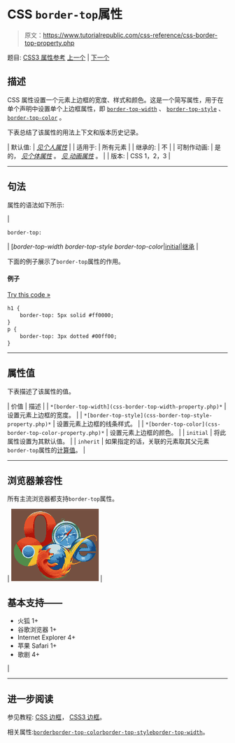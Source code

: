 # CSS `border-top`属性

> 原文：<https://www.tutorialrepublic.com/css-reference/css-border-top-property.php>

题目: [CSS3 属性参考](css3-properties.php) [上一个](css-border-style-property.php) | [下一个](css-border-top-color-property.php)

## 描述

CSS 属性设置一个元素上边框的宽度、样式和颜色。这是一个简写属性，用于在单个声明中设置单个上边框属性，即 [`border-top-width`](css-border-top-width-property.php) 、 [`border-top-style`](css-border-top-style-property.php) 、 [`border-top-color`](css-border-top-color-property.php) 。

下表总结了该属性的用法上下文和版本历史记录。

| 默认值: | *[见个人属性](#property-values)* |
| 适用于: | 所有元素 |
| 继承的: | 不 |
| 可制作动画: | 是的， *[见个体属性](#property-values)* 。 [*见* *动画属性*](css-animatable-properties.php) 。 |
| 版本: | CSS 1，2，3 |

* * *

## 句法

属性的语法如下所示:

| 

```
border-top: 
```

 | [*border-top-width border-top-style border-top-color*&#124;[initial](../definitions.php#initial)&#124;[继承](../definitions.php#inherit) |

下面的例子展示了`border-top`属性的作用。

#### 例子

[Try this code »](../codelab.php?topic=css&file=border-top-property "Try this code using online Editor")

```
h1 {
    border-top: 5px solid #ff0000;
}
p {
    border-top: 3px dotted #00ff00;
}
```

* * *

## 属性值

下表描述了该属性的值。

| 价值 | 描述 |
| `*[border-top-width](css-border-top-width-property.php)*` | 设置元素上边框的宽度。 |
| `*[border-top-style](css-border-top-style-property.php)*` | 设置元素上边框的线条样式。 |
| `*[border-top-color](css-border-top-color-property.php)*` | 设置元素上边框的颜色。 |
| `initial` | 将此属性设置为其默认值。 |
| `inherit` | 如果指定的话，关联的元素取其父元素`border-top`属性的[计算值](../definitions.php#computed-value)。 |

* * *

## 浏览器兼容性

所有主流浏览器都支持`border-top`属性。

| ![Browsers Icon](img/e9331123c77668c1832e541c2fca1002.png) | 

## 基本支持——

*   火狐 1+
*   谷歌浏览器 1+
*   Internet Explorer 4+
*   苹果 Safari 1+
*   歌剧 4+

 |

* * *

## 进一步阅读

参见教程: [CSS 边框](../css-tutorial/css-border.php)， [CSS3 边框](../css-tutorial/css3-border.php)。

相关属性:[`border`](css-border-property.php)[`border-top-color`](css-border-top-color-property.php)[`border-top-style`](css-border-top-style-property.php)[`border-top-width`](css-border-top-width-property.php)。